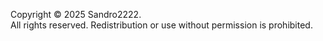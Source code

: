 Copyright © 2025 Sandro2222.  
All rights reserved. Redistribution or use without permission is prohibited.
